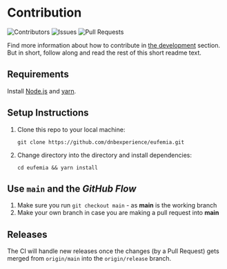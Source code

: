 # Contribution

![Contributors](https://img.shields.io/github/contributors/dnbexperience/eufemia?style=for-the-badge) ![Issues](https://img.shields.io/github/issues/dnbexperience/eufemia?style=for-the-badge) ![Pull Requests](https://img.shields.io/github/issues-pr/dnbexperience/eufemia?style=for-the-badge)

Find more information about how to contribute in [the development](https://eufemia.dnb.no/contribute) section. But in short, follow along and read the rest of this short readme text.

## Requirements

Install [Node.js](https://nodejs.org) and [yarn](https://yarnpkg.com).

## Setup Instructions

1. Clone this repo to your local machine:

    `git clone https://github.com/dnbexperience/eufemia.git`

1. Change directory into the directory and install dependencies:

    `cd eufemia && yarn install`

## Use `main` and the _GitHub Flow_

1. Make sure you run `git checkout main` - as **main** is the working branch
1. Make your own branch in case you are making a pull request into **main**

## Releases

The CI will handle new releases once the changes (by a Pull Request) gets merged from `origin/main` into the `origin/release` branch.

